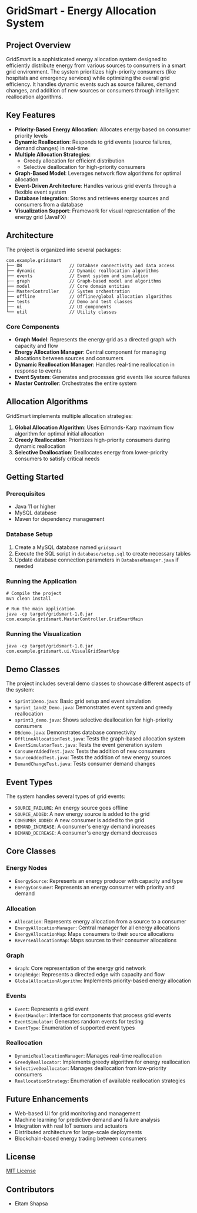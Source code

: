 # GridSmart - Energy Allocation System

## Project Overview

GridSmart is a sophisticated energy allocation system designed to efficiently distribute energy from various sources to consumers in a smart grid environment. The system prioritizes high-priority consumers (like hospitals and emergency services) while optimizing the overall grid efficiency. It handles dynamic events such as source failures, demand changes, and addition of new sources or consumers through intelligent reallocation algorithms.

## Key Features

- **Priority-Based Energy Allocation**: Allocates energy based on consumer priority levels
- **Dynamic Reallocation**: Responds to grid events (source failures, demand changes) in real-time
- **Multiple Allocation Strategies**: 
  - Greedy allocation for efficient distribution
  - Selective deallocation for high-priority consumers
- **Graph-Based Model**: Leverages network flow algorithms for optimal allocation
- **Event-Driven Architecture**: Handles various grid events through a flexible event system
- **Database Integration**: Stores and retrieves energy sources and consumers from a database
- **Visualization Support**: Framework for visual representation of the energy grid (JavaFX)

## Architecture

The project is organized into several packages:

```
com.example.gridsmart
├── DB                  // Database connectivity and data access
├── dynamic             // Dynamic reallocation algorithms
├── events              // Event system and simulation
├── graph               // Graph-based model and algorithms
├── model               // Core domain entities
├── MasterController    // System orchestration
├── offline             // Offline/global allocation algorithms
├── tests               // Demo and test classes
├── ui                  // UI components
└── util                // Utility classes
```

### Core Components

- **Graph Model**: Represents the energy grid as a directed graph with capacity and flow
- **Energy Allocation Manager**: Central component for managing allocations between sources and consumers
- **Dynamic Reallocation Manager**: Handles real-time reallocation in response to events
- **Event System**: Generates and processes grid events like source failures
- **Master Controller**: Orchestrates the entire system

## Allocation Algorithms

GridSmart implements multiple allocation strategies:

1. **Global Allocation Algorithm**: Uses Edmonds-Karp maximum flow algorithm for optimal initial allocation
2. **Greedy Reallocation**: Prioritizes high-priority consumers during dynamic reallocation
3. **Selective Deallocation**: Deallocates energy from lower-priority consumers to satisfy critical needs

## Getting Started

### Prerequisites

- Java 11 or higher
- MySQL database
- Maven for dependency management

### Database Setup

1. Create a MySQL database named `gridsmart`
2. Execute the SQL script in `database/setup.sql` to create necessary tables
3. Update database connection parameters in `DatabaseManager.java` if needed

### Running the Application

```
# Compile the project
mvn clean install

# Run the main application
java -cp target/gridsmart-1.0.jar com.example.gridsmart.MasterController.GridSmartMain
```

### Running the Visualization

```
java -cp target/gridsmart-1.0.jar com.example.gridsmart.ui.VisualGridSmartApp
```

## Demo Classes

The project includes several demo classes to showcase different aspects of the system:

- `Sprint1Demo.java`: Basic grid setup and event simulation
- `Sprint_1and2_Demo.java`: Demonstrates event system and greedy reallocation
- `sprint3_demo.java`: Shows selective deallocation for high-priority consumers
- `DBdemo.java`: Demonstrates database connectivity
- `OfflineAllocationTest.java`: Tests the graph-based allocation system
- `EventSimulatorTest.java`: Tests the event generation system
- `ConsumerAddedTest.java`: Tests the addition of new consumers
- `SourceAddedTest.java`: Tests the addition of new energy sources
- `DemandChangeTest.java`: Tests consumer demand changes

## Event Types

The system handles several types of grid events:

- `SOURCE_FAILURE`: An energy source goes offline
- `SOURCE_ADDED`: A new energy source is added to the grid
- `CONSUMER_ADDED`: A new consumer is added to the grid
- `DEMAND_INCREASE`: A consumer's energy demand increases
- `DEMAND_DECREASE`: A consumer's energy demand decreases

## Core Classes

### Energy Nodes

- `EnergySource`: Represents an energy producer with capacity and type
- `EnergyConsumer`: Represents an energy consumer with priority and demand

### Allocation

- `Allocation`: Represents energy allocation from a source to a consumer
- `EnergyAllocationManager`: Central manager for all energy allocations
- `EnergyAllocationMap`: Maps consumers to their source allocations
- `ReverseAllocationMap`: Maps sources to their consumer allocations

### Graph

- `Graph`: Core representation of the energy grid network
- `GraphEdge`: Represents a directed edge with capacity and flow
- `GlobalAllocationAlgorithm`: Implements priority-based energy allocation

### Events

- `Event`: Represents a grid event
- `EventHandler`: Interface for components that process grid events
- `EventSimulator`: Generates random events for testing
- `EventType`: Enumeration of supported event types

### Reallocation

- `DynamicReallocationManager`: Manages real-time reallocation
- `GreedyReallocator`: Implements greedy algorithm for energy reallocation
- `SelectiveDeallocator`: Manages deallocation from low-priority consumers
- `ReallocationStrategy`: Enumeration of available reallocation strategies

## Future Enhancements

- Web-based UI for grid monitoring and management
- Machine learning for predictive demand and failure analysis
- Integration with real IoT sensors and actuators
- Distributed architecture for large-scale deployments
- Blockchain-based energy trading between consumers

## License

[MIT License](LICENSE)

## Contributors

- Eitam Shapsa
